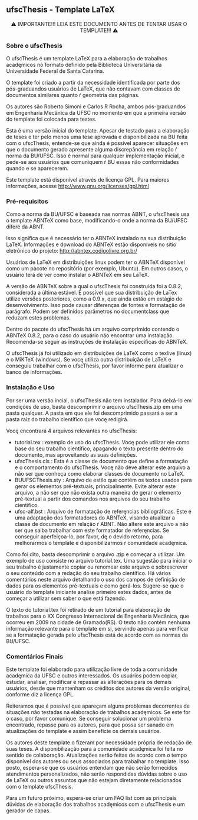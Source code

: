 ## ufscThesis - Template LaTeX 

<p align="center">⚠️ IMPORTANTE!!! LEIA ESTE DOCUMENTO ANTES DE TENTAR USAR O TEMPLATE!!! ⚠️</p>

### Sobre o ufscThesis
O ufscThesis é um template LaTeX para a elaboraçăo de trabalhos acadęmicos
no formato definido pela Biblioteca Universitária da Universidade Federal
de Santa Catarina.

O template foi criado a partir da necessidade identificada por parte
dos pós-graduandos usuários de LaTeX, que năo contavam com classes de 
documentos similares quanto ŕ geometria das páginas.

Os autores săo Roberto Simoni e Carlos R Rocha, ambos pós-graduandos em
Engenharia Mecânica da UFSC no momento em que a primeira versăo do 
template foi colocada para testes.

Esta é uma versăo inicial do template. Apesar de testado para a elaboraçăo
de teses e ter pelo menos uma tese aprovada e disponibilizada na BU feita
com o ufscThesis, entende-se que ainda é possível aparecer situaçőes em
que o documento gerado apresente alguma discrepância em relaçăo ŕ norma
da BU/UFSC. Isso é normal para qualquer implementaçăo inicial, e pede-se
aos usuários que comuniquem ŕ BU essas năo conformidades
quando e se aparecerem.

Este template está disponível através de licença GPL. Para maiores
informaçőes, acesse http://www.gnu.org/licenses/gpl.html


### Pré-requisitos
Como a norma da BU/UFSC é baseada nas normas ABNT, o ufscThesis usa o 
template ABNTeX como base, modificando-o onde a norma da BU/UFSC difere
da ABNT.

Isso significa que é necessário ter o ABNTeX instalado na sua distribuiçăo
LaTeX. Informaçőes e download do ABNTeX estăo disponíveis no sítio
eletrônico do projeto: http://abntex.codigolivre.org.br/

Usuários de LaTeX em distribuiçőes linux podem ter o ABNTeX disponível
como um pacote no repositório (por exemplo, Ubuntu). Em outros casos, o
usuário terá de ver como instalar o ABNTeX em seu LaTeX.

A versăo de ABNTeX sobre a qual o ufscThesis foi construida foi a 0.8.2,
considerada a última estável. É possível que sua distribuiçăo de LaTex
utilize versőes posteriores, como a 0.9.x, que ainda estăo em estágio de
desenvolvimento. Isso pode causar diferenças de fontes e formataçăo de
parágrafo. Podem ser definidos parâmetros no documentclass que reduzam
estes problemas.

Dentro do pacote do ufscThesis há um arquivo comprimido contendo o ABNTeX
0.8.2, para o caso do usuário năo encontrar uma instalaçăo. Recomenda-se
seguir as instruçőes de instalaçăo específicas do ABNTeX.

O ufscThesis já foi utilizado em distribuiçőes de LaTeX como o texlive
(linux) e o MiKTeX (windows). Se vocę utiliza outra distribuiçăo de LaTeX
e conseguiu trabalhar com o ufscThesis, por favor informe para atualizar
o banco de informaçőes.

### Instalaçăo e Uso
Por ser uma versăo incial, o ufscThesis năo tem instalador. Para deixá-lo 
em condiçőes de uso, basta descomprimir o arquivo ufscThesis.zip em uma
pasta qualquer. A pasta em que ele foi descomprimido passará a ser a pasta
raiz do trabalho científico que vocę redigirá.

Vocę encontrará 4 arquivos relevantes no ufscThesis:

- tutorial.tex : exemplo de uso do ufscThesis. Vocę pode utilizar ele como
                 base do seu trabalho científico, apagando o texto presente
				 dentro do documento, mas aproveitando as suas definiçőes.
- ufscThesis.cls : Esta é a classe de documento que define a formataçăo e o
                   comportamento do ufscThesis. Vocę năo deve alterar este
				   arquivo a năo ser que conheça como elaborar classes de 
				   documento no LaTeX.
- BUUFSCThesis.sty : Arquivo de estilo que contém os textos usados para gerar
                     os elementos pré-textuais, principalmente. Evite alterar
					 este arquivo, a năo ser que năo exista outra maneira de
					 gerar o elemento pré-textual a partir dos comandos nos
					 arquivos do seu trabalho científico.
- ufsc-alf.bst : Arquivo de formataçăo de referęncias bibliográficas. Este é
                 uma adaptaçăo dos formatadores do ABNTeX, visando atualizar
				 a classe de documento em relaçăo ŕ ABNT. Năo altere este
				 arquivo a năo ser que saiba trabalhar com este formatador de
				 referęncias. Se conseguir aperfeiçoa-lo, por favor, dę o
				 devido retorno, para melhorarmos o template e disponibilizarmos
				 ŕ comunidade acadęmica.
                 
Como foi dito, basta descomprimir o arquivo .zip e começar a utilizar. Um
exemplo de uso consiste no arquivo tutorial.tex. Uma sugestăo para iniciar o
seu trabalho é justamente copiar ou renomear este arquivo e sobrescrever o seu
conteúdo com a redaçăo do seu trabalho científico. Há vários comentários neste
arquivo detalhando o uso dos campos de definiçăo de dados para os elementos 
pré-textuais e como gerá-los. Sugere-se que o usuário do template iniciante
analise primeiro estes dados, antes de começar a utilizar sem saber o que está
fazendo.

O texto do tutorial.tex foi retirado de um tutorial para elaboraçăo de trabalhos
para o XX Congresso Internacional de Engenharia Mecânica, que ocorreu em 2009 na
cidade de Gramado(RS). O texto năo contém nenhuma informaçăo relevante para o
template em si, servindo apenas para verificar se a formataçăo gerada pelo
ufscThesis está de acordo com as normas da BU/UFSC.

### Comentários Finais
Este template foi elaborado para utilizaçăo livre de toda a comunidade acadęmica
da UFSC e outros interessados. Os usuários podem copiar, estudar, analisar, 
modificar e repassar as alteraçőes para os demais usuários, desde que mantenham
os créditos dos autores da versăo original, conforme diz a licença GPL.

Reiteramos que é possível que apareçam alguns problemas decorrentes de situaçőes
năo testadas na elaboraçăo de trabalhos acadęmicos. Se este for o caso, por favor
comunique. Se conseguir solucionar um problema encontrado, repasse para os
autores, para que possa ser sanado em atualizaçőes do template e assim beneficie
os demais usuários.

Os autores deste template o fizeram por necessidade própria de redaçăo de suas
teses. A disponibilizaçăo para a comunidade acadęmica foi feita no sentido de 
colaboraçăo. Atualizaçőes serăo feitas de acordo com o tempo disponível dos
autores ou seus associados para trabalhar no template. Isso posto, espera-se 
que os usuários entendam que năo serăo fornecidos atendimentos personalizados,
năo serăo respondidas dúvidas sobre o uso de LaTeX ou outros assuntos que năo
estejam diretamente relacionados com o template ufscThesis.

Para um futuro próximo, espera-se criar um FAQ list com as principais dúvidas
de elaboraçăo dos trabalhos acadęmicos com o ufscThesis e um gerador de capas.
